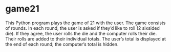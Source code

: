 # game21
This Python program plays the game of 21 with the user. The game consists of rounds. In each round, the user is asked if they’d like to roll (2 sixsided die). 
If they agree, the user rolls the die and the computer rolls their die. Their rolls are added to their individual totals. The user’s total is displayed at the end of each round; the computer’s total is hidden.
